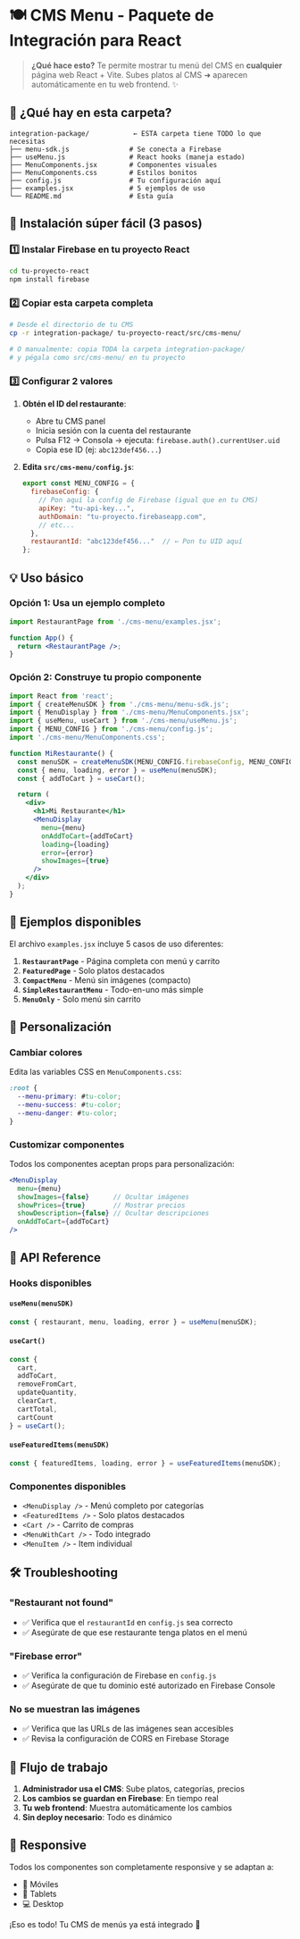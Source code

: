# 🍽️ CMS Menu - Paquete de Integración para React

> **¿Qué hace esto?** Te permite mostrar tu menú del CMS en **cualquier** página web React + Vite. Subes platos al CMS ➜ aparecen automáticamente en tu web frontend. ✨

## 📁 ¿Qué hay en esta carpeta?

```
integration-package/           ← ESTA carpeta tiene TODO lo que necesitas
├── menu-sdk.js               # Se conecta a Firebase
├── useMenu.js                # React hooks (maneja estado)
├── MenuComponents.jsx        # Componentes visuales
├── MenuComponents.css        # Estilos bonitos
├── config.js                 # Tu configuración aquí
├── examples.jsx              # 5 ejemplos de uso
└── README.md                 # Esta guía
```

## 🚀 Instalación súper fácil (3 pasos)

### 1️⃣ Instalar Firebase en tu proyecto React
```bash
cd tu-proyecto-react
npm install firebase
```

### 2️⃣ Copiar esta carpeta completa
```bash
# Desde el directorio de tu CMS
cp -r integration-package/ tu-proyecto-react/src/cms-menu/

# O manualmente: copia TODA la carpeta integration-package/
# y pégala como src/cms-menu/ en tu proyecto
```

### 3️⃣ Configurar 2 valores
1. **Obtén el ID del restaurante**:
   - Abre tu CMS panel
   - Inicia sesión con la cuenta del restaurante
   - Pulsa F12 → Consola → ejecuta: `firebase.auth().currentUser.uid`
   - Copia ese ID (ej: `abc123def456...`)

2. **Edita `src/cms-menu/config.js`**:
   ```javascript
   export const MENU_CONFIG = {
     firebaseConfig: {
       // Pon aquí la config de Firebase (igual que en tu CMS)
       apiKey: "tu-api-key...",
       authDomain: "tu-proyecto.firebaseapp.com",
       // etc...
     },
     restaurantId: "abc123def456..."  // ← Pon tu UID aquí
   };
   ```

## 💡 Uso básico

### Opción 1: Usa un ejemplo completo
```jsx
import RestaurantPage from './cms-menu/examples.jsx';

function App() {
  return <RestaurantPage />;
}
```

### Opción 2: Construye tu propio componente
```jsx
import React from 'react';
import { createMenuSDK } from './cms-menu/menu-sdk.js';
import { MenuDisplay } from './cms-menu/MenuComponents.jsx';
import { useMenu, useCart } from './cms-menu/useMenu.js';
import { MENU_CONFIG } from './cms-menu/config.js';
import './cms-menu/MenuComponents.css';

function MiRestaurante() {
  const menuSDK = createMenuSDK(MENU_CONFIG.firebaseConfig, MENU_CONFIG.restaurantId);
  const { menu, loading, error } = useMenu(menuSDK);
  const { addToCart } = useCart();

  return (
    <div>
      <h1>Mi Restaurante</h1>
      <MenuDisplay 
        menu={menu}
        onAddToCart={addToCart}
        loading={loading}
        error={error}
        showImages={true}
      />
    </div>
  );
}
```

## 🎯 Ejemplos disponibles

El archivo `examples.jsx` incluye 5 casos de uso diferentes:

1. **`RestaurantPage`** - Página completa con menú y carrito
2. **`FeaturedPage`** - Solo platos destacados  
3. **`CompactMenu`** - Menú sin imágenes (compacto)
4. **`SimpleRestaurantMenu`** - Todo-en-uno más simple
5. **`MenuOnly`** - Solo menú sin carrito

## 🎨 Personalización

### Cambiar colores
Edita las variables CSS en `MenuComponents.css`:
```css
:root {
  --menu-primary: #tu-color;
  --menu-success: #tu-color;
  --menu-danger: #tu-color;
}
```

### Customizar componentes
Todos los componentes aceptan props para personalización:
```jsx
<MenuDisplay 
  menu={menu}
  showImages={false}      // Ocultar imágenes
  showPrices={true}       // Mostrar precios
  showDescription={false} // Ocultar descripciones
  onAddToCart={addToCart}
/>
```

## 🔧 API Reference

### Hooks disponibles

#### `useMenu(menuSDK)`
```javascript
const { restaurant, menu, loading, error } = useMenu(menuSDK);
```

#### `useCart()`
```javascript
const { 
  cart, 
  addToCart, 
  removeFromCart, 
  updateQuantity, 
  clearCart, 
  cartTotal, 
  cartCount 
} = useCart();
```

#### `useFeaturedItems(menuSDK)`
```javascript
const { featuredItems, loading, error } = useFeaturedItems(menuSDK);
```

### Componentes disponibles

- `<MenuDisplay />` - Menú completo por categorías
- `<FeaturedItems />` - Solo platos destacados
- `<Cart />` - Carrito de compras
- `<MenuWithCart />` - Todo integrado
- `<MenuItem />` - Item individual

## 🛠️ Troubleshooting

### "Restaurant not found"
- ✅ Verifica que el `restaurantId` en `config.js` sea correcto
- ✅ Asegúrate de que ese restaurante tenga platos en el menú

### "Firebase error"
- ✅ Verifica la configuración de Firebase en `config.js`
- ✅ Asegúrate de que tu dominio esté autorizado en Firebase Console

### No se muestran las imágenes
- ✅ Verifica que las URLs de las imágenes sean accesibles
- ✅ Revisa la configuración de CORS en Firebase Storage

## 🔄 Flujo de trabajo

1. **Administrador usa el CMS**: Sube platos, categorías, precios
2. **Los cambios se guardan en Firebase**: En tiempo real
3. **Tu web frontend**: Muestra automáticamente los cambios
4. **Sin deploy necesario**: Todo es dinámico

## 📱 Responsive

Todos los componentes son completamente responsive y se adaptan a:
- 📱 Móviles
- 📱 Tablets  
- 💻 Desktop

¡Eso es todo! Tu CMS de menús ya está integrado 🎉
